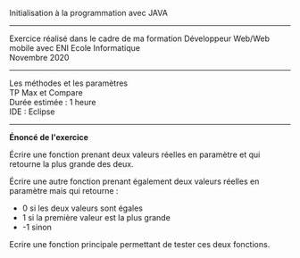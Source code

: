 Initialisation à la programmation avec JAVA 
*******************************************
Exercice réalisé dans le cadre de ma formation Développeur Web/Web mobile avec ENI Ecole Informatique  
Novembre 2020  
*******************************************
Les méthodes et les paramètres  
TP Max et Compare   
Durée estimée : 1 heure   
IDE : Eclipse  
*******************************************
__Énoncé de l'exercice__

Écrire une fonction prenant deux valeurs réelles en paramètre et qui retourne la plus
grande des deux.  

Écrire une autre fonction prenant également deux valeurs réelles en paramètre mais qui
retourne :  
- 0 si les deux valeurs sont égales  
- 1 si la première valeur est la plus grande  
- -1 sinon  

Ecrire une fonction principale permettant de tester ces deux fonctions.
